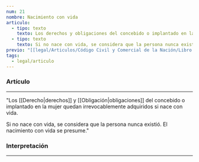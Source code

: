 ```yaml
---
num: 21
nombre: Nacimiento con vida
articulo:
  - tipo: texto
    texto: Los derechos y obligaciones del concebido o implantado en la mujer quedan irrevocablemente adquiridos si nace con vida.
  - tipo: texto
    texto: Si no nace con vida, se considera que la persona nunca existió. El nacimiento con vida se presume.
previo: "[[legal/Articulos/Código Civil y Comercial de la Nación/Libro Primero/Título 1/Capítulo 1/Capítulo 1, Comienzo de la existencia.md|Capítulo 1, Comienzo de la existencia]]"
tags:
  - legal/articulo
---
```

### Artículo
---
"Los [[Derecho|derechos]] y [[Obligación|obligaciones]] del concebido o implantado en la mujer quedan irrevocablemente adquiridos si nace con vida.  

Si no nace con vida, se considera que la persona nunca existió. El nacimiento con vida se presume."

### Interpretación
---
